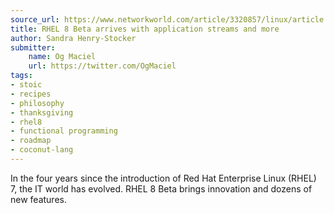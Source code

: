 ```yaml
---
source_url: https://www.networkworld.com/article/3320857/linux/article.html
title: RHEL 8 Beta arrives with application streams and more
author: Sandra Henry-Stocker
submitter:
    name: Og Maciel
    url: https://twitter.com/OgMaciel
tags:
- stoic
- recipes
- philosophy
- thanksgiving
- rhel8
- functional programming
- roadmap
- coconut-lang
---
```


In the four years since the introduction of Red Hat Enterprise Linux (RHEL) 7, the IT world has evolved. RHEL 8 Beta brings innovation and dozens of new features.
